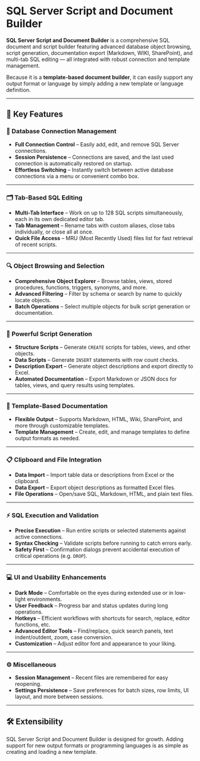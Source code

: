 
# SQL Server Script and Document Builder

**SQL Server Script and Document Builder** is a comprehensive SQL document and script builder featuring advanced database object browsing, script generation, documentation export (Markdown, WIKI, SharePoint), and multi-tab SQL editing — all integrated with robust connection and template management.  

Because it is a **template-based document builder**, it can easily support any output format or language by simply adding a new template or language definition.

---

## 🚀 Key Features

### 🔌 Database Connection Management
- **Full Connection Control** – Easily add, edit, and remove SQL Server connections.
- **Session Persistence** – Connections are saved, and the last used connection is automatically restored on startup.
- **Effortless Switching** – Instantly switch between active database connections via a menu or convenient combo box.

---

### 🗂️ Tab-Based SQL Editing
- **Multi-Tab Interface** – Work on up to 128 SQL scripts simultaneously, each in its own dedicated editor tab.
- **Tab Management** – Rename tabs with custom aliases, close tabs individually, or close all at once.
- **Quick File Access** – MRU (Most Recently Used) files list for fast retrieval of recent scripts.

---

### 🔍 Object Browsing and Selection
- **Comprehensive Object Explorer** – Browse tables, views, stored procedures, functions, triggers, synonyms, and more.
- **Advanced Filtering** – Filter by schema or search by name to quickly locate objects.
- **Batch Operations** – Select multiple objects for bulk script generation or documentation.

---

### 📝 Powerful Script Generation
- **Structure Scripts** – Generate `CREATE` scripts for tables, views, and other objects.
- **Data Scripts** – Generate `INSERT` statements with row count checks.
- **Description Export** – Generate object descriptions and export directly to Excel.
- **Automated Documentation** – Export Markdown or JSON docs for tables, views, and query results using templates.

---

### 📄 Template-Based Documentation
- **Flexible Output** – Supports Markdown, HTML, Wiki, SharePoint, and more through customizable templates.
- **Template Management** – Create, edit, and manage templates to define output formats as needed.

---

### 📋 Clipboard and File Integration
- **Data Import** – Import table data or descriptions from Excel or the clipboard.
- **Data Export** – Export object descriptions as formatted Excel files.
- **File Operations** – Open/save SQL, Markdown, HTML, and plain text files.

---

### ⚡ SQL Execution and Validation
- **Precise Execution** – Run entire scripts or selected statements against active connections.
- **Syntax Checking** – Validate scripts before running to catch errors early.
- **Safety First** – Confirmation dialogs prevent accidental execution of critical operations (e.g. `DROP`).

---

### 💻 UI and Usability Enhancements
- **Dark Mode** – Comfortable on the eyes during extended use or in low-light environments.
- **User Feedback** – Progress bar and status updates during long operations.
- **Hotkeys** – Efficient workflows with shortcuts for search, replace, editor functions, etc.
- **Advanced Editor Tools** – Find/replace, quick search panels, text indent/outdent, zoom, case conversion.
- **Customization** – Adjust editor font and appearance to your liking.

---

### ⚙️ Miscellaneous
- **Session Management** – Recent files are remembered for easy reopening.
- **Settings Persistence** – Save preferences for batch sizes, row limits, UI layout, and more between sessions.

---

## 🛠️ Extensibility

SQL Server Script and Document Builder is designed for growth. Adding support for new output formats or programming languages is as simple as creating and loading a new template.
